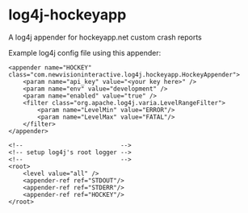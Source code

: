 log4j-hockeyapp
===============

A log4j appender for hockeyapp.net custom crash reports

Example log4j config file using this appender:

    <appender name="HOCKEY" class="com.newvisioninteractive.log4j.hockeyapp.HockeyAppender">
    	<param name="api_key" value="<your key here>" />
    	<param name="env" value="development" />
    	<param name="enabled" value="true" />
    	<filter class="org.apache.log4j.varia.LevelRangeFilter">
            <param name="LevelMin" value="ERROR"/>
            <param name="LevelMax" value="FATAL"/>
        </filter>
    </appender>

    <!--                           -->
    <!-- setup log4j's root logger -->
    <!--                           -->
    <root>
        <level value="all" />
        <appender-ref ref="STDOUT"/>
        <appender-ref ref="STDERR"/>
        <appender-ref ref="HOCKEY"/>
    </root>

